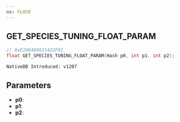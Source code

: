 ```yaml
---
ns: FLOCK
---
```

## GET_SPECIES_TUNING_FLOAT_PARAM

```c
// 0xE108489621422F91
float GET_SPECIES_TUNING_FLOAT_PARAM(Hash p0, int p1, int p2);
```

```
NativeDB Introduced: v1207
```

## Parameters
* **p0**:
* **p1**:
* **p2**:
